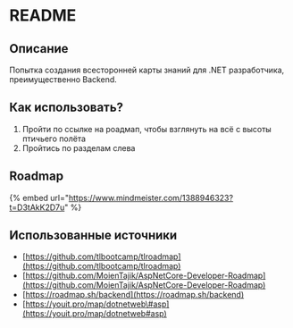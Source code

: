 # README

## Описание

Попытка создания всесторонней карты знаний для .NET разработчика, преимущественно Backend.

## Как использовать?

1. Пройти по ссылке на роадмап, чтобы взглянуть на всё с высоты птичьего полёта
2. Пройтись по разделам слева

## Roadmap

{% embed url="https://www.mindmeister.com/1388946323?t=D3tAkK2D7u" %}

## Использованные источники

* [https://github.com/tlbootcamp/tlroadmap](https://github.com/tlbootcamp/tlroadmap)
* [https://github.com/MoienTajik/AspNetCore-Developer-Roadmap](https://github.com/MoienTajik/AspNetCore-Developer-Roadmap)
* [https://roadmap.sh/backend](https://roadmap.sh/backend)
* [https://youit.pro/map/dotnetweb\#asp](https://youit.pro/map/dotnetweb#asp)

